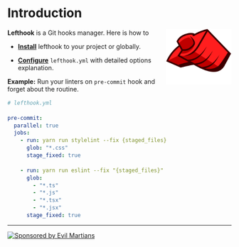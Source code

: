 # Introduction

<img align="right" width="147" height="125" title="Lefthook logo"
     src="./favicon.svg">

**Lefthook** is a Git hooks manager. Here is how to

- **[Install](./installation)** lefthook to your project or globally.

- **[Configure](./configuration)** `lefthook.yml` with detailed options explanation.

**Example:** Run your linters on `pre-commit` hook and forget about the routine.

```yml
# lefthook.yml

pre-commit:
  parallel: true
  jobs:
    - run: yarn run stylelint --fix {staged_files}
      glob: "*.css"
      stage_fixed: true

    - run: yarn run eslint --fix "{staged_files}"
      glob:
        - "*.ts"
        - "*.js"
        - "*.tsx"
        - "*.jsx"
      stage_fixed: true
```

---

<a href="https://evilmartians.com/?utm_source=lefthook">
<img src="https://evilmartians.com/badges/sponsored-by-evil-martians.svg" alt="Sponsored by Evil Martians" width="100%" height="54"></a>
